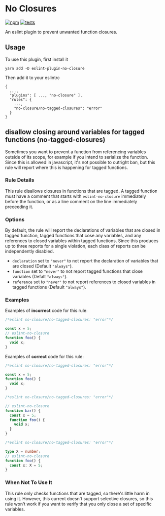 # No Closures

[![npm](https://img.shields.io/npm/v/eslint-plugin-no-closure)](https://www.npmjs.com/package/eslint-plugin-no-closure)
[![tests](https://github.com/erikbrinkman/eslint-plugin-no-closure/actions/workflows/tests.yml/badge.svg)](https://github.com/erikbrinkman/eslint-plugin-no-closure/actions/workflows/tests.yml)

An eslint plugin to prevent unwanted function closures.

## Usage

To use this plugin, first install it
```
yarn add -D eslint-plugin-no-closure
```

Then add it to your eslintrc
```
{
  ...,
  "plugins": [ ..., "no-closure" ],
  "rules": {
    ...,
    "no-closure/no-tagged-closures": "error"
  }
}
```

## disallow closing around variables for tagged functions (no-tagged-closures)

Sometimes you want to prevent a function from referencing variables outside of its scope, for example if you intend to serialize the function.
Since this is allowed in javascript, it's not possible to outright ban, but this rule will report where this is happening for tagged functions.

### Rule Details

This rule disallows closures in functions that are tagged.
A tagged function must have a comment that starts with `eslint-no-closure` immediately before the function, or as a line comment on the line immediately preceeding it.

### Options

By default, the rule will report the declarations of variables that are closed in tagged function, tagged functions that cose any variables, and any references to closed variables within tagged functions.
Since this produces up to three reports for a single violation, each class of reports can be independently disabled.

- `declaration` set to `"never"` to not report the declaration of variables that are closed (Default `"always"`).
- `function` set to `"never"` to not report tagged functions that close variables (Defalt `"always"`).
- `reference` set to `"never"` to not report references to closed variables in tagged functions (Default `"always"`).

### Examples

Examples of **incorrect** code for this rule:

```js
/*eslint no-closure/no-tagged-closures: "error"*/

const x = 5;
// eslint-no-closure
function foo() {
  void x;
}
```

Examples of **correct** code for this rule:

```js
/*eslint no-closure/no-tagged-closures: "error"*/

const x = 5;
function foo() {
  void x;
}
```

```js
/*eslint no-closure/no-tagged-closures: "error"*/

// eslint-no-closure
function bar() {
  const x = 5;
  function foo() {
    void x;
  }
}
```

```ts
/*eslint no-closure/no-tagged-closures: "error"*/

type X = number;
// eslint-no-closure
function foo() {
  const x: X = 5;
}
```

### When Not To Use It

This rule only checks functions that are tagged, so there's little harm in using it.
However, this current doesn't support selective closures, so this rule won't work if you want to verify that you only close a set of specific variables.
